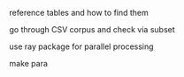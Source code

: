 reference tables and how to find them

go through CSV corpus and check via subset

use ray package for parallel processing


make para
